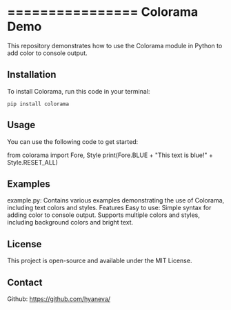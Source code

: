 ================
Colorama Demo
================

This repository demonstrates how to use the Colorama module in Python to add color to console output.

Installation
-------------

To install Colorama, run this code in your terminal:

	pip install colorama




Usage
------
You can use the following code to get started:

from colorama import Fore, Style
print(Fore.BLUE + "This text is blue!" + Style.RESET_ALL)



Examples
--------
example.py: Contains various examples demonstrating the use of Colorama, including text colors and styles.
Features
Easy to use: Simple syntax for adding color to console output.
Supports multiple colors and styles, including background colors and bright text.



License
-------
This project is open-source and available under the MIT License.



Contact
-------
Github: https://github.com/hyaneva/

